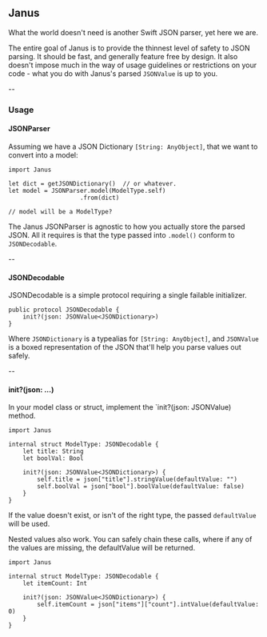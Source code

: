 ## Janus

What the world doesn't need is another Swift JSON parser, yet here we are. 

The entire goal of Janus is to provide the thinnest level of safety to JSON parsing. It should be fast, and generally feature free by design. It also doesn't impose much in the way of usage guidelines or restrictions on your code - what you do with Janus's parsed `JSONValue` is up to you.

--

### Usage

#### JSONParser

Assuming we have a JSON Dictionary `[String: AnyObject]`, that we want to convert into a model:

```
import Janus

let dict = getJSONDictionary()	// or whatever.
let model = JSONParser.model(ModelType.self)
					.from(dict)

// model will be a ModelType?
```

The Janus JSONParser is agnostic to how you actually store the parsed JSON. All it requires is that the type passed into `.model()` conform to `JSONDecodable`.

--

#### JSONDecodable

JSONDecodable is a simple protocol requiring a single failable initializer.

```
public protocol JSONDecodable {
    init?(json: JSONValue<JSONDictionary>)
}
```

Where `JSONDictionary` is a typealias for `[String: AnyObject]`, and `JSONValue` is a boxed representation of the JSON that'll help you parse values out safely.

--

#### init?(json: ...)

In your model class or struct, implement the `init?(json: JSONValue<JSONDictionary>) method. 

```
import Janus

internal struct ModelType: JSONDecodable {
	let title: String
	let boolVal: Bool
	
	init?(json: JSONValue<JSONDictionary>) {
		self.title = json["title"].stringValue(defaultValue: "")
		self.boolVal = json["bool"].boolValue(defaultValue: false)
	}
}
```

If the value doesn't exist, or isn't of the right type, the passed `defaultValue` will be used.

Nested values also work. You can safely chain these calls, where if any of the values are missing, the defaultValue will be returned.

```
import Janus

internal struct ModelType: JSONDecodable {
	let itemCount: Int
	
	init?(json: JSONValue<JSONDictionary>) {
		self.itemCount = json["items"]["count"].intValue(defaultValue: 0)
	}
}
```
